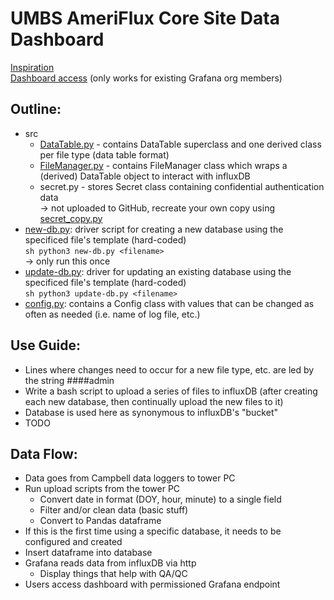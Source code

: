 # UMBS AmeriFlux Core Site Data Dashboard

[Inspiration](https://ameriflux.lbl.gov/real-time-data-view-using-influxdb-and-grafana/)   
[Dashboard access](https://umbsflux.grafana.net/d/VyqSwgR7k/umbs-ameriflux-core-site?from=1623161110000&to=1623161190000&orgId=1) (only works for existing Grafana org members)


## Outline:  
- src
    - [DataTable.py](src/DataTable.py) - contains DataTable superclass and one derived class per file type (data table format)
    - [FileManager.py](src/DataTable.py) - contains FileManager class which wraps a (derived) DataTable object to interact with influxDB
    - secret.py - stores Secret class containing confidential authentication data  
        &#8594; not uploaded to GitHub, recreate your own copy using [secret_copy.py](src/secret_copy.py)
- [new-db.py](new-db.py): driver script for creating a new database using the specificed file's template (hard-coded)  
    ```sh python3 new-db.py <filename> ```  
    &#8594; only run this once
- [update-db.py](update-db.py): driver for updating an existing database using the specificed file's template (hard-coded)  
    ```sh python3 update-db.py <filename> ```
- [config.py](config.py): contains a Config class with values that can be changed as often as needed (i.e. name of log file, etc.)


## Use Guide:
- Lines where changes need to occur for a new file type, etc. are led by the string ####admin
- Write a bash script to upload a series of files to influxDB (after creating each new database, then continually upload the new files to it)
- Database is used here as synonymous to influxDB's "bucket"
- TODO


## Data Flow:
- Data goes from Campbell data loggers to tower PC
- Run upload scripts from the tower PC
    - Convert date in format (DOY, hour, minute) to a single field
    - Filter and/or clean data (basic stuff)
    - Convert to Pandas dataframe
- If this is the first time using a specific database, it needs to be configured and created
- Insert dataframe into database
- Grafana reads data from influxDB via http
    - Display things that help with QA/QC
- Users access dashboard with permissioned Grafana endpoint


